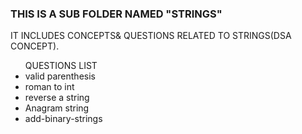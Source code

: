 <h3>THIS IS A SUB FOLDER NAMED <b>"STRINGS"</b></h3>
<p>IT INCLUDES CONCEPTS& QUESTIONS RELATED TO STRINGS(DSA CONCEPT).</p>
<ul>
<heading>QUESTIONS LIST</heading>
<li>valid parenthesis</li>
<li>roman to int</li>
  <li>reverse a string</li>
  <li>Anagram string</li>
  <li>add-binary-strings</li>
</ul>
